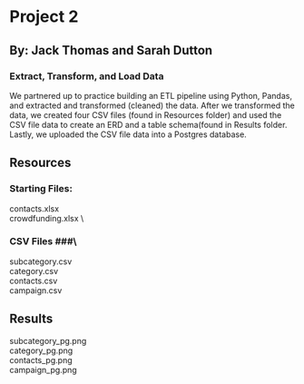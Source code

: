 # Project 2 #

## By: Jack Thomas and Sarah Dutton

### Extract, Transform, and Load Data ###

We partnered up to practice building an ETL pipeline using Python, Pandas, and extracted and transformed (cleaned) the data. 
After we transformed the data, we created four CSV files (found in Resources folder) and used the CSV file data to create an ERD and a table schema(found in Results folder. 
Lastly, we uploaded the CSV file data into a Postgres database.

## Resources  ##

### Starting Files: ###
contacts.xlsx \
crowdfunding.xlsx \

### CSV Files ###\
subcategory.csv \
category.csv \
contacts.csv \
campaign.csv 

## Results ##
subcategory_pg.png \
category_pg.png \
contacts_pg.png \
campaign_pg.png 
